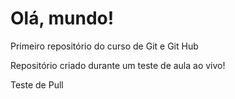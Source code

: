 # Olá, mundo!
Primeiro repositório do curso de Git e Git Hub

Repositório criado durante um teste de aula ao vivo!

Teste de Pull
